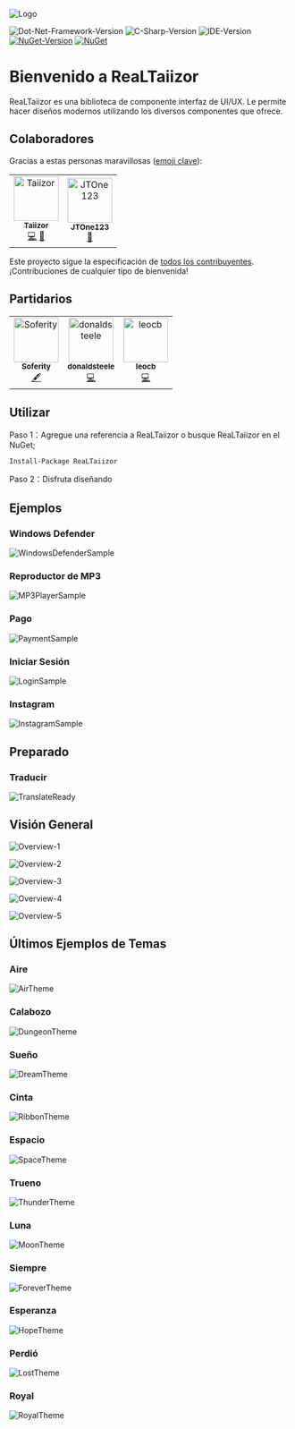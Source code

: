 ![Logo](https://www.photo.herominyum.com/resimler/2020/05/18/O23O.png)

![Dot-Net-Framework-Version](https://img.shields.io/badge/.NET%20Framework-%3E%3D4.0-blue)
![C-Sharp-Version](https://img.shields.io/badge/C%23-9.0-blue.svg)
![IDE-Version](https://img.shields.io/badge/IDE-VS2019-blue.svg)
[![NuGet-Version](https://img.shields.io/nuget/v/ReaLTaiizor.svg)](https://www.nuget.org/packages/ReaLTaiizor)
[![NuGet](https://img.shields.io/nuget/dt/ReaLTaiizor)](https://www.nuget.org/packages/ReaLTaiizor)

# Bienvenido a ReaLTaiizor
ReaLTaiizor es una biblioteca de componente interfaz de UI/UX. Le permite hacer diseños modernos utilizando los diversos componentes que ofrece.

## Colaboradores

Gracias a estas personas maravillosas ([emoji clave](https://allcontributors.org/docs/es-es/emoji-key)):

<table>
  <tr>
    <td align="center">
		<a href="https://github.com/Taiizor">
			<img src="https://avatars3.githubusercontent.com/u/41683699?s=460&v=4" width="80px;" alt="Taiizor"/>
			<br/>
			<sub>
				<b>Taiizor</b>
			</sub>
		</a>
		<br/>
		<a href="https://github.com/Taiizor/ReaLTaiizor/commits?author=Taiizor" title="Código">💻</a>
		<a href="https://www.taiizor.com" title="Ideas & Planificación, Comentarios">🤔</a>
	</td>
    <td align="center">
		<a href="https://github.com/JTOne123">
			<img src="https://avatars3.githubusercontent.com/u/3457140?s=460&v=4" width="80px;" alt="JTOne123"/>
			<br/>
			<sub>
				<b>JTOne123</b>
			</sub>
		</a>
		<br/>
		<a href="https://github.com/Taiizor/ReaLTaiizor/commits?author=JTOne123" title="Solicitudes de Extracción Revisadas">👀</a>
	</td>
  </tr>
</table>

Este proyecto sigue la especificación de [todos los contribuyentes](https://github.com/all-contributors/all-contributors). ¡Contribuciones de cualquier tipo de bienvenida!

## Partidarios

<table>
  <tr>
    <td align="center">
		<a href="https://github.com/Soferity">
			<img src="https://avatars3.githubusercontent.com/u/63516515?s=200&v=4" width="80px;" alt="Soferity"/>
			<br/>
			<sub>
				<b>Soferity</b>
			</sub>
		</a>
		<br/>
		<a href="https://github.com/Soferity" target="_blank" title="Contenido">🖋</a>
	</td>
	<td align="center">
		<a href="https://github.com/donaldsteele">
			<img src="https://avatars3.githubusercontent.com/u/8108109?s=200&v=4" width="80px;" alt="donaldsteele"/>
			<br/>
			<sub>
				<b>donaldsteele</b>
			</sub>
		</a>
		<br/>
		<a href="https://github.com/donaldsteele" target="_blank" title="Código">💻</a>
	</td>
	<td align="center">
		<a href="https://github.com/leocb">
			<img src="https://avatars3.githubusercontent.com/u/8310271?s=200&v=4" width="80px;" alt="leocb"/>
			<br/>
			<sub>
				<b>leocb</b>
			</sub>
		</a>
		<br/>
		<a href="https://github.com/leocb" target="_blank" title="Código">💻</a>
	</td>
  </tr>
</table>

## Utilizar

Paso 1：Agregue una referencia a ReaLTaiizor o busque ReaLTaiizor en el NuGet;

```Install-Package ReaLTaiizor```

Paso 2：Disfruta diseñando

## Ejemplos

### Windows Defender

![WindowsDefenderSample](https://www.photo.herominyum.com/resimler/2020/07/26/1gv2.png)

### Reproductor de MP3

![MP3PlayerSample](https://www.photo.herominyum.com/resimler/2020/07/26/1LqV.png)

### Pago

![PaymentSample](https://www.photo.herominyum.com/resimler/2020/07/26/1155.png)

### Iniciar Sesión

![LoginSample](https://www.photo.herominyum.com/resimler/2020/07/26/12dS.png)

### Instagram

![InstagramSample](https://www.photo.herominyum.com/resimler/2020/07/28/182n.png)

## Preparado

### Traducir

![TranslateReady](https://www.photo.herominyum.com/resimler/2020/09/06/EdGy.png)

## Visión General

![Overview-1](https://www.photo.herominyum.com/resimler/2020/08/26/AuYn.gif)

![Overview-2](https://www.photo.herominyum.com/resimler/2020/05/25/dhHS.png)

![Overview-3](https://www.photo.herominyum.com/resimler/2020/05/20/OAgj.png)

![Overview-4](https://www.photo.herominyum.com/resimler/2020/05/20/OERe.png)

![Overview-5](https://www.photo.herominyum.com/resimler/2020/05/20/OLU5.png)

## Últimos Ejemplos de Temas

### Aire

![AirTheme](https://www.photo.herominyum.com/resimler/2020/05/20/OaZy.png)

### Calabozo

![DungeonTheme](https://www.photo.herominyum.com/resimler/2020/05/20/OqyV.png)

### Sueño

![DreamTheme](https://www.photo.herominyum.com/resimler/2020/05/20/Ot33.png)

### Cinta

![RibbonTheme](https://www.photo.herominyum.com/resimler/2020/05/20/O4sN.png)

### Espacio

![SpaceTheme](https://www.photo.herominyum.com/resimler/2020/05/20/O7EW.png)

### Trueno

![ThunderTheme](https://www.photo.herominyum.com/resimler/2020/05/25/dMLF.png)

### Luna

![MoonTheme](https://www.photo.herominyum.com/resimler/2020/05/20/O6k1.png)

### Siempre

![ForeverTheme](https://www.photo.herominyum.com/resimler/2020/05/21/OveM.png)

### Esperanza

![HopeTheme](https://www.photo.herominyum.com/resimler/2020/05/17/OXg9.png)

### Perdió

![LostTheme](https://www.photo.herominyum.com/resimler/2020/05/17/OZ6c.png)

### Royal

![RoyalTheme](https://www.photo.herominyum.com/resimler/2020/05/18/OlZC.png)